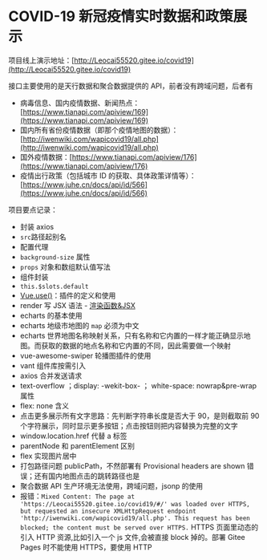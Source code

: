 # COVID-19 新冠疫情实时数据和政策展示

项目线上演示地址：[http://Leocai55520.gitee.io/covid19](http://Leocai55520.gitee.io/covid19)

接口主要使用的是天行数据和聚合数据提供的 API，前者没有跨域问题，后者有

- 病毒信息、国内疫情数据、新闻热点：[https://www.tianapi.com/apiview/169](https://www.tianapi.com/apiview/169)
- 国内所有省份疫情数据（即那个疫情地图的数据）：[http://iwenwiki.com/wapicovid19/all.php](http://iwenwiki.com/wapicovid19/all.php)
- 国外疫情数据：[https://www.tianapi.com/apiview/176](https://www.tianapi.com/apiview/176)
- 疫情出行政策（包括城市 ID 的获取、具体政策详情等）：[https://www.juhe.cn/docs/api/id/566](https://www.juhe.cn/docs/api/id/566)

项目要点记录：

- 封装 axios
- `src`路径起别名
- 配置代理
- `background-size` 属性
- `props` 对象和数组默认值写法
- 组件封装
- `this.$slots.default`
- [Vue.use()](https://cn.vuejs.org/v2/api/#Vue-use)：插件的定义和使用
- render 写 JSX 语法 - [渲染函数&JSX](https://cn.vuejs.org/v2/guide/render-function.html#JSX)
- echarts 的基本使用
- echarts 地级市地图的 `map` 必须为中文
- echarts 世界地图名称映射关系，只有名称和它内置的一样才能正确显示地图。而获取的数据的地点名称和它内置的不同，因此需要做一个映射
- vue-awesome-swiper 轮播图插件的使用
- vant 组件库按需引入
- axios 合并发送请求
- text-overflow ；display: -wekit-box- ； white-space: nowrap&pre-wrap 属性
- flex: none 含义
- 点击更多展示所有文字思路：先判断字符串长度是否大于 90，是则截取前 90 个字符展示，同时显示更多按钮；点击按钮则把内容替换为完整的文字
- window.location.href 代替 a 标签
- parentNode 和 parentElement 区别
- flex 实现图片居中
- 打包路径问题 publicPath，不然部署有 Provisional headers are shown 错误；还有国内地图点击的跳转路径也是
- 聚合数据 API 生产环境无法使用，跨域问题，jsonp 的使用
- 报错：`Mixed Content: The page at 'https://Leocai55520.gitee.io/covid19/#/' was loaded over HTTPS, but requested an insecure XMLHttpRequest endpoint 'http://iwenwiki.com/wapicovid19/all.php'. This request has been blocked; the content must be served over HTTPS.` HTTPS 页面里动态的引入 HTTP 资源,比如引入一个 js 文件,会被直接 block 掉的。部署 Gitee Pages 时不能使用 HTTPS，要使用 HTTP
